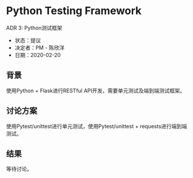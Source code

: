 # Python Testing Framework

ADR 3: Python测试框架

- 状态：提议
- 决定者：PM - 陈欣洋
- 日期：2020-02-20

## 背景

使用Python + Flask进行RESTful API开发，需要单元测试及端到端测试框架。

## 讨论方案

使用Pytest/unittest进行单元测试，使用Pytest/unittest + requests进行端到端测试。

## 结果

等待讨论。
